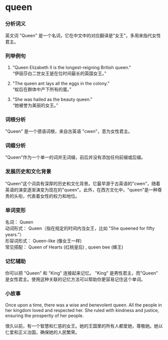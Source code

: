 # queen

### 分析词义

  

英文词 "Queen" 是一个名词，它在中文中的对应翻译是"女王"，多用来指代女性君主。

  

### 列举例句

  

1.  "Queen Elizabeth II is the longest-reigning British queen."  
    “伊丽莎白二世女王是在位时间最长的英国女王。”
    
      
    
2.  "The queen ant lays all the eggs in the colony."  
    “蚁后在群体中产下所有的蛋。”
    
      
    
3.  "She was hailed as the beauty queen."  
    “她被誉为美丽的女王。”
    
      
    

  

### 词根分析

  

"Queen" 是一个德语词根，来自古英语 "cwen"，意为女性君主。

  

### 词缀分析

  

"Queen"作为一个单一的词并无词缀，前后并没有添加任何前缀或后缀。

  

### 发展历史和文化背景

  

“Queen”这个词具有深厚的历史和文化背景。它最早源于古英语的"cwen"，随着英语的演变逐渐演变为现在的"queen"。此外，在西方文化中，"queen"是一种尊贵的头衔，代表着女性的权力和地位。

  

### 单词变形

  

名词： Queen  
动词形式： Queen（指在规定的时间内当女王，比如 "She queened for fifty years."）  
形容词形式： Queen-like (像女王一样)  
常见搭配： Queen of Hearts (红桃皇后) , queen bee (蜂王)

  

### 记忆辅助

  

你可以把 "Queen" 和 "King" 连接起来记忆。 "King" 是男性君主，而"Queen" 是女性君主。使用这种关联的记忆方法可以帮助你更容易记住这个单词。

  

### 小故事

  

Once upon a time, there was a wise and benevolent queen. All the people in her kingdom loved and respected her. She ruled with kindness and justice, ensuring the prosperity of her people.

  

很久以前，有一个智慧和仁慈的女王。她的王国里的所有人都爱她，尊敬她。她以仁爱和正义治国，确保她的人民繁荣。
